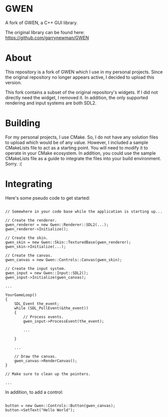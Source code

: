 GWEN
====

A fork of GWEN, a C++ GUI library.

The original library can be found here: https://github.com/garrynewman/GWEN

About
=====

This repository is a fork of GWEN which I use in my personal projects.  Since the original repository no longer appears active, I decided to upload this version.

This fork contains a subset of the original repository's widgets.  If I did not directly need the widget, I removed it.  In addition, the only supported rendering and input systems are both SDL2.

Building
========

For my personal projects, I use CMake.  So, I do not have any solution files to upload which would be of any value.  However, I included a sample CMakeLists file to act as a starting point.  You will need to modify it to operate in your CMake ecosystem.  In addition, you could use the sample CMakeLists file as a guide to integrate the files into your build environment.  Sorry. :(

Integrating
===========

Here's some pseudo code to get started:

```

// Somewhere in your code base while the application is starting up...

// Create the renderer.
gwen_renderer = new Gwen::Renderer::SDL2(...);
gwen_renderer->Initialize();

// Create the skin.
gwen_skin = new Gwen::Skin::TexturedBase(gwen_renderer);
gwen_skin->Initialize(...);

// Create the canvas.
gwen_canvas = new Gwen::Controls::Canvas(gwen_skin);

// Create the input system.
gwen_input = new Gwen::Input::SDL2();
gwen_input->Initialize(gwen_canvas);

...

YourGameLoop()
{
    SDL_Event the_event;
    while (SDL_PollEvent(&the_event))
    {
        // Process events.
        gwen_input->ProcessEvent(the_event);

        ...

    }

    ...

    // Draw the canvas.
    gwen_canvas->RenderCanvas();
}

// Make sure to clean up the pointers.

...

```

In addition, to add a control:

```

button = new Gwen::Controls::Button(gwen_canvas);
button->SetText("Hello World");

```
